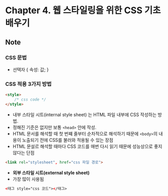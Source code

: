 # Chapter 4. 웹 스타일링을 위한 CSS 기초 배우기

## Note

### CSS 문법

- 선택자 { 속성: 값; }

### CSS 적용 3가지 방법

```html
<style>
    /* css code */
</style>
```

- 내부 스타일 시트(internal style sheet) 는 HTML 파일 내부에 CSS 작성하는 방법.
- 정해진 기준은 없지만 보통 `<head>` 안에 작성.
- HTML 문서를 해석할 때 첫 번쨰 줄부터 순차적으로 해석하기 때문에 `<body>`의 내용이 노출되기 전에 CSS를 불러와 적용될 수 있는 장점
- HTML 문설르 해석할 때마다 CSS 코드를 매번 다시 읽기 때문에 성능상으로 좋지 않다는 단점

```html
<link rel="stylesheet", href="css 파일 경로">
```

- **외부 스타일 시트(external style sheet)**
- 가장 많이 사용됨

```html
<태그 style="css 코드"></태그>
```
